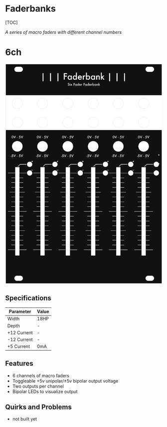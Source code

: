 # Faderbanks

[TOC]

*A series of macro faders with different channel numbers*

# 6ch

![6ch-panel](Images/6ch-panel.png)

## Specifications

|Parameter|Value|
|---------|-----|
|Width|18HP|
|Depth|-|
|+12 Current|-|
|-12 Current|-|
|+5 Current|0mA|

## Features
- 6 channels of macro faders
- Toggleable +5v unipolar/±5v bipolar output voltage
- Two outputs per channel
- Bipolar LEDs to visualize output

## Quirks and Problems
- not built yet